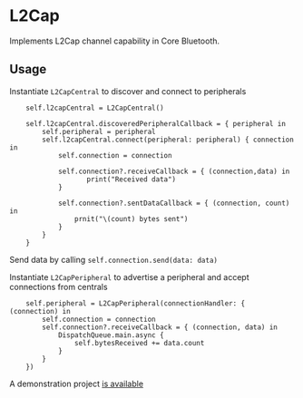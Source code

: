 # L2Cap

Implements L2Cap channel capability in Core Bluetooth.

## Usage ##

Instantiate `L2CapCentral` to discover and connect to peripherals

```
    self.l2capCentral = L2CapCentral()
    
    self.l2capCentral.discoveredPeripheralCallback = { peripheral in
        self.peripheral = peripheral
        self.l2capCentral.connect(peripheral: peripheral) { connection in
            self.connection = connection
            
            self.connection?.receiveCallback = { (connection,data) in
                   print("Received data")
            }
            
            self.connection?.sentDataCallback = { (connection, count) in
                prnit("\(count) bytes sent")
            }
        }
    }

```

Send data by calling `self.connection.send(data: data)`

Instantiate `L2CapPeripheral` to advertise a peripheral and accept connections from centrals

```
    self.peripheral = L2CapPeripheral(connectionHandler: { (connection) in
        self.connection = connection
        self.connection?.receiveCallback = { (connection, data) in
            DispatchQueue.main.async {
                self.bytesReceived += data.count
            }
        }
    })
```

A demonstration project [is available](https://github.com/paulw11/L2CapDemo)


